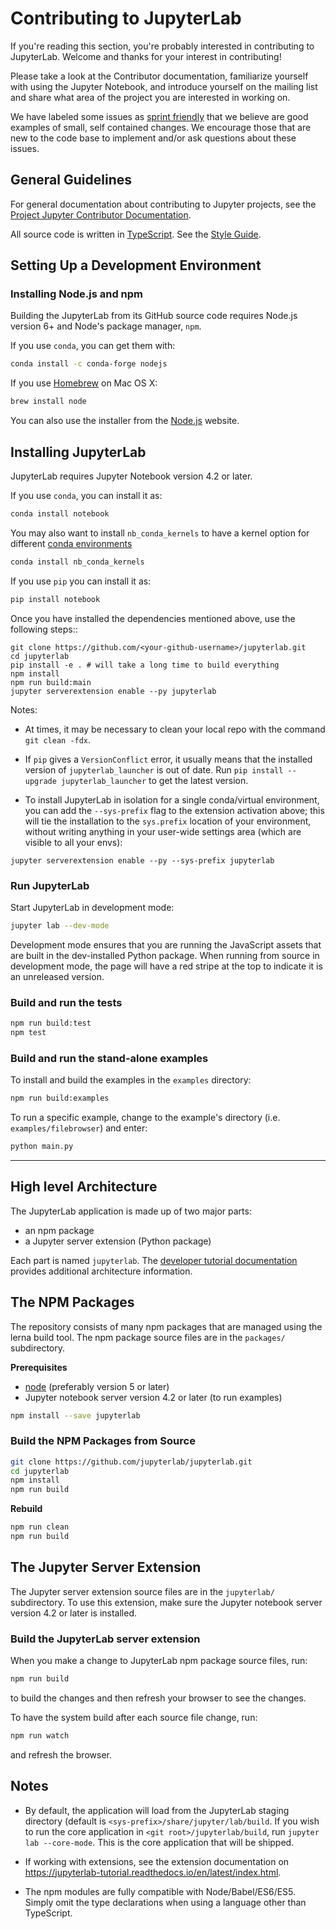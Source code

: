 # Contributing to JupyterLab

If you're reading this section, you're probably interested in contributing to
JupyterLab.  Welcome and thanks for your interest in contributing!

Please take a look at the Contributor documentation, familiarize yourself with
using the Jupyter Notebook, and introduce yourself on the mailing list and share
what area of the project you are interested in working on.

We have labeled some issues as [sprint friendly](https://github.com/jupyterlab/jupyterlab/issues?q=is%3Aopen+is%3Aissue+label%3Asprint-friendly)
that we believe are good examples of small, self contained changes.
We encourage those that are new to the code base to implement and/or ask
questions about these issues.


## General Guidelines

For general documentation about contributing to Jupyter projects, see the
[Project Jupyter Contributor Documentation](https://jupyter.readthedocs.io/en/latest/contributor/content-contributor.html).

All source code is written in [TypeScript](http://www.typescriptlang.org/Handbook). See the [Style Guide](https://github.com/jupyterlab/jupyterlab/wiki/TypeScript-Style-Guide).


## Setting Up a Development Environment

### Installing Node.js and npm

Building the JupyterLab from its GitHub source code requires Node.js version 
6+ and Node's package manager, ``npm``.

If you use ``conda``, you can get them with:

```bash
conda install -c conda-forge nodejs
```

If you use [Homebrew](http://brew.sh/) on Mac OS X:

```bash
brew install node
```

You can also use the installer from the [Node.js](https://nodejs.org) website.


## Installing JupyterLab

JupyterLab requires Jupyter Notebook version 4.2 or later.

If you use ``conda``, you can install it as:

```bash
conda install notebook
```

You may also want to install `nb_conda_kernels` to have a kernel option for different [conda environments](http://conda.pydata.org/docs/using/envs.html)

```bash
conda install nb_conda_kernels
```

If you use `pip` you can install it as:

```bash
pip install notebook
```

Once you have installed the dependencies mentioned above, use the following
steps::

    git clone https://github.com/<your-github-username>/jupyterlab.git
    cd jupyterlab
    pip install -e . # will take a long time to build everything
    npm install
    npm run build:main
    jupyter serverextension enable --py jupyterlab

Notes:

* At times, it may be necessary to clean your local repo with the command ``git
clean -fdx``.

* If `pip` gives a `VersionConflict` error, it usually means that the installed
version of `jupyterlab_launcher` is out of date. Run `pip install --upgrade
jupyterlab_launcher` to get the latest version.

* To install JupyterLab in isolation for a single conda/virtual environment, you can add the `--sys-prefix` flag to the extension activation above; this will tie the installation to the `sys.prefix` location of your environment, without writing anything in your user-wide settings area (which are visible to all your envs):

```
jupyter serverextension enable --py --sys-prefix jupyterlab
```

### Run JupyterLab

Start JupyterLab in development mode:

```bash
jupyter lab --dev-mode
```

Development mode ensures that you are running the JavaScript assets that are 
built in the dev-installed Python package.  When running from source in development
mode, the page will have a red stripe at the top to indicate it is an unreleased version.

### Build and run the tests

```bash
npm run build:test
npm test
```

### Build and run the stand-alone examples

To install and build the examples in the `examples` directory:

```bash
npm run build:examples
```

To run a specific example, change to the example's directory (i.e.
`examples/filebrowser`) and enter:

```bash
python main.py
```

----

## High level Architecture

The JupyterLab application is made up of two major parts:

- an npm package
- a Jupyter server extension (Python package)

Each part is named `jupyterlab`. The [developer tutorial documentation](https://jupyterlab-tutorial.readthedocs.io/en/latest/index.html)
provides additional architecture information.

## The NPM Packages

The repository consists of many npm packages that are managed using the lerna
build tool.  The npm package source files are in the `packages/` subdirectory.

**Prerequisites**

- [node](http://nodejs.org/) (preferably version 5 or later)
- Jupyter notebook server version 4.2 or later (to run examples)

```bash
npm install --save jupyterlab
```

### Build the NPM Packages from Source

```bash
git clone https://github.com/jupyterlab/jupyterlab.git
cd jupyterlab
npm install
npm run build
```

**Rebuild**

```bash
npm run clean
npm run build
```

## The Jupyter Server Extension

The Jupyter server extension source files are in the `jupyterlab/`
subdirectory. To use this extension, make sure the Jupyter notebook server
version 4.2 or later is installed.

### Build the JupyterLab server extension

When you make a change to JupyterLab npm package source files, run:

```bash
npm run build
```

to build the changes and then refresh your browser to see the changes.

To have the system build after each source file change, run:

```bash
npm run watch
```

and refresh the browser.

## Notes

- By default, the application will load from the JupyterLab staging directory (default is `<sys-prefix>/share/jupyter/lab/build`.  If you wish to run
the core application in `<git root>/jupyterlab/build`,
run `jupyter lab --core-mode`.  This is the core application that will
be shipped.

- If working with extensions, see the extension documentation on
https://jupyterlab-tutorial.readthedocs.io/en/latest/index.html.

- The npm modules are fully compatible with Node/Babel/ES6/ES5. Simply
omit the type declarations when using a language other than TypeScript.

